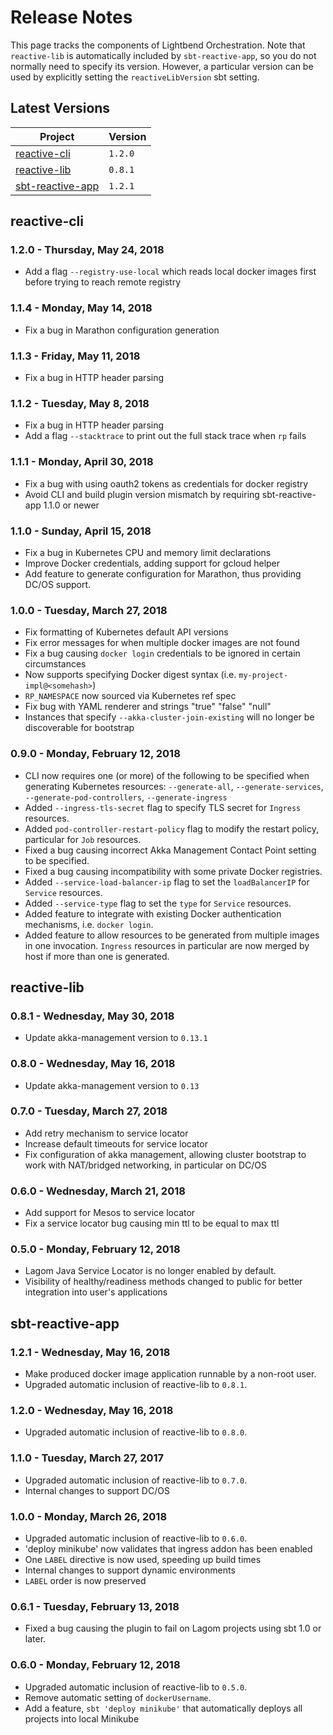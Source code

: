# Release Notes

This page tracks the components of Lightbend Orchestration. Note that `reactive-lib` is automatically included by `sbt-reactive-app`, so you do not normally
need to specify its version. However, a particular version can be used by explicitly setting the `reactiveLibVersion`
sbt setting.

## Latest Versions

| Project                                                                     |  Version |
|-----------------------------------------------------------------------------|----------|
| [reactive-cli](https://github.com/lightbend/reactive-cli/releases)          | `1.2.0`  |
| [reactive-lib](https://github.com/lightbend/reactive-lib/releases)          | `0.8.1`  |
| [sbt-reactive-app](https://github.com/lightbend/sbt-reactive-app/releases)  | `1.2.1`  |

## reactive-cli

### 1.2.0 - Thursday, May 24, 2018

* Add a flag `--registry-use-local` which reads local docker images first before trying to reach remote registry

### 1.1.4 - Monday, May 14, 2018

* Fix a bug in Marathon configuration generation

### 1.1.3 - Friday, May 11, 2018

* Fix a bug in HTTP header parsing

### 1.1.2 - Tuesday, May 8, 2018

* Fix a bug in HTTP header parsing
* Add a flag `--stacktrace` to print out the full stack trace when `rp` fails

### 1.1.1 - Monday, April 30, 2018

* Fix a bug with using oauth2 tokens as credentials for docker registry
* Avoid CLI and build plugin version mismatch by requiring sbt-reactive-app 1.1.0 or newer

### 1.1.0 - Sunday, April 15, 2018

* Fix a bug in Kubernetes CPU and memory limit declarations
* Improve Docker credentials, adding support for gcloud helper
* Add feature to generate configuration for Marathon, thus providing DC/OS support.

### 1.0.0 - Tuesday, March 27, 2018

* Fix formatting of Kubernetes default API versions
* Fix error messages for when multiple docker images are not found
* Fix a bug causing `docker login` credentials to be ignored in certain circumstances
* Now supports specifying Docker digest syntax (i.e. `my-project-impl@<somehash>`)
* `RP_NAMESPACE` now sourced via Kubernetes ref spec
* Fix bug with YAML renderer and strings "true" "false" "null"
* Instances that specify `--akka-cluster-join-existing` will no longer be discoverable for bootstrap

### 0.9.0 - Monday, February 12, 2018

* CLI now requires one (or more) of the following to be specified when generating Kubernetes resources: `--generate-all`, `--generate-services`, `--generate-pod-controllers`, `--generate-ingress`
* Added `--ingress-tls-secret` flag to specify TLS secret for `Ingress` resources.
* Added `pod-controller-restart-policy` flag to modify the restart policy, particular for `Job` resources.
* Fixed a bug causing incorrect Akka Management Contact Point setting to be specified.
* Fixed a bug causing incompatibility with some private Docker registries.
* Added `--service-load-balancer-ip` flag to set the `loadBalancerIP` for `Service` resources.
* Added `--service-type` flag to set the `type` for `Service` resources.
* Added feature to integrate with existing Docker authentication mechanisms, i.e. `docker login`.
* Added feature to allow resources to be generated from multiple images in one invocation. `Ingress` resources in particular are now merged by host if more than one is generated.

## reactive-lib

### 0.8.1 - Wednesday, May 30, 2018

* Update akka-management version to `0.13.1`

### 0.8.0 - Wednesday, May 16, 2018

* Update akka-management version to `0.13`

### 0.7.0 - Tuesday, March 27, 2018

* Add retry mechanism to service locator
* Increase default timeouts for service locator
* Fix configuration of akka management, allowing cluster bootstrap to work with NAT/bridged networking, in particular on DC/OS

### 0.6.0 - Wednesday, March 21, 2018

* Add support for Mesos to service locator
* Fix a service locator bug causing min ttl to be equal to max ttl

### 0.5.0 - Monday, February 12, 2018

* Lagom Java Service Locator is no longer enabled by default.
* Visibility of healthy/readiness methods changed to public for better integration into user's applications

## sbt-reactive-app

### 1.2.1 - Wednesday, May 16, 2018

* Make produced docker image application runnable by a non-root user.
* Upgraded automatic inclusion of reactive-lib to `0.8.1`.

### 1.2.0 - Wednesday, May 16, 2018

* Upgraded automatic inclusion of reactive-lib to `0.8.0`.

### 1.1.0 - Tuesday, March 27, 2017

* Upgraded automatic inclusion of reactive-lib to `0.7.0`.
* Internal changes to support DC/OS

### 1.0.0 - Monday, March 26, 2018

* Upgraded automatic inclusion of reactive-lib to `0.6.0`.
* 'deploy minikube' now validates that ingress addon has been enabled
* One `LABEL` directive is now used, speeding up build times
* Internal changes to support dynamic environments
* `LABEL` order is now preserved

### 0.6.1 - Tuesday, February 13, 2018

* Fixed a bug causing the plugin to fail on Lagom projects using sbt 1.0 or later.

### 0.6.0 - Monday, February 12, 2018

* Upgraded automatic inclusion of reactive-lib to `0.5.0`.
* Remove automatic setting of `dockerUsername`.
* Add a feature, `sbt 'deploy minikube'` that automatically deploys all projects into local Minikube
